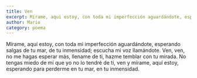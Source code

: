 ```yaml
---
title: Ven
excerpt: Mírame, aquí estoy, con toda mi imperfección aguardándote, esperando salgas de tu mar, de tu inmensidad
author: Mario
category: poema
---
```


Mírame, aquí estoy, con toda mi imperfección aguardándote, esperando salgas de tu mar, de tu inmensidad;  escucha mi voz llamándote. Ven, ven, no me hagas esperar más, llename de ti, hazme temblar con tu mirada. No tengas miedo de mí que yo no lo tendré de ti, ven y mírame, aquí estoy, esperando para perderme en tu mar, en tu inmensidad. 
